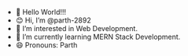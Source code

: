 - 👋 Hello World!!!
- 😊 Hi, I’m @parth-2892
- 👀 I’m interested in Web Development.
- 🌱 I’m currently learning MERN Stack Development.
- 😄 Pronouns: Parth
